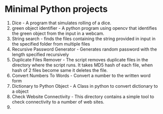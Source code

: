 # Minimal Python projects

1. Dice - A program that simulates rolling of a dice.
2.  green object identifier - A python program using opencv that identifies the green object from the input in a webcam.
3.  String search - finds the files containing the string provided in input in the specified folder from multiple files
4.  Recursive Password Generator - Generates random password with the length specified recursively
5.    Duplicate Files Remover - The script removes duplicate files in the directory where the script runs. It takes MD5 hash of each file, when hash of 2 files become same it deletes the file.
6.    Convert Numbers To Words - Convert a number to the written word form
7.    Dictionary to Python Object - A Class in python to convert dictionary to a object
8.    Check Website Connectivity - This directory contains a simple tool to check connectivity to a number of web sites.
9.    